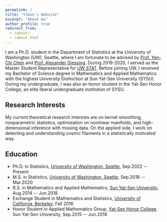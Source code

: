 ```yaml
---
permalink: /
title: "Yikun's Website"
excerpt: "About me"
author_profile: true
redirect_from: 
  - /about/
  - /about.html
---
```



I am a Ph.D. student in the Department of Statistics at the University of Washington (UW), Seattle, where I am fortunate to be advised by [Prof. Yen-Chi Chen](http://faculty.washington.edu/yenchic/) and [Prof. Alexander Giessing](https://agiessing.github.io/). During 2019-2020, I served as the Master Student Representative for [UW STAT](https://stat.uw.edu/). Before joining UW, I received my Bachelor of Science degree in Mathematics and Applied Mathematics with the highest University Distinction at Sun Yat-Sen University (SYSU). During my undergraduate, I was also an honor student in the Yat-Sen Honor College, an elite liberal undergraduate institution of SYSU. 

Research Interests
-----------
My current theoretical research interests are on kernel smoothing, nonparametric statistics, optimization on nonlinear manifolds, and high-dimensional inference with missing data. On the applied side, I work on detecting and understanding cosmic filaments in a statistically motivated way.

Education
-----------
* Ph.D. in Statistics, [University of Washington, Seattle](http://www.washington.edu/), Sep.2022 -- Present
* M.S. in Statistics, [University of Washington, Seattle](http://www.washington.edu/), Sep.2018 -- Mar.2020
* B.S. in Mathematics and Applied Mathematics, [Sun Yat-Sen University](http://www.sysu.edu.cn/), Aug.2014 -- Jun.2018
* Exchange Student in Mathematics and Statistics, [University of California, Berkeley](http://www.berkeley.edu/), Fall 2016
* Honor Student in Applied Mathematics Group, [Yat-Sen Honor College](http://yss.sysu.edu.cn/EnVersion/Index.aspx), Sun Yat-Sen University, Sep.2015 -- Jun.2018





